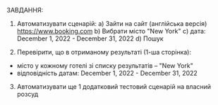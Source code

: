  ЗАВДАННЯ:
1. Автоматизувати сценарій:
a) Зайти на сайт (англійська версія) https://www.booking.com
b) Вибрати місто "New York"
c) дата: December 1, 2022 - December 31, 2022
d) Пошук

2. Перевірити, що в отриманому результаті (1-ша сторінка):
- місто у кожному готелі зі списку результатів –  "New York"
- відповідність датам: December 1, 2022 - December 31, 2022

3. Автоматизувати ще 1 додатковий тестовий сценарій на власний розсуд
